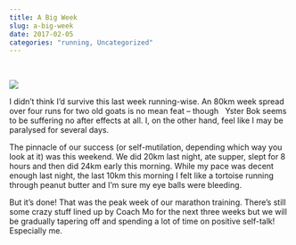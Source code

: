 ```yaml
---
title: A Big Week
slug: a-big-week
date: 2017-02-05
categories: "running, Uncategorized"
---
```


<p> </p>
<p><img src="http://res.cloudinary.com/dy6grlu8z/image/upload/v1558841713/wuljwf9grwvscu2ytvuh.jpg"/></p>
<p>I didn’t think I’d survive this last week running-wise. An 80km week spread over four runs for two old goats is no mean feat – though   Yster Bok seems to be suffering no after effects at all. I, on the other hand, feel like I may be paralysed for several days.</p>
<p>The pinnacle of our success (or self-mutilation, depending which way you look at it) was this weekend. We did 20km last night, ate supper, slept for 8 hours and then did 24km early this morning. While my pace was decent enough last night, the last 10km this morning I felt like a tortoise running through peanut butter and I’m sure my eye balls were bleeding.</p>
<p>But it’s done! That was the peak week of our marathon training. There’s still some crazy stuff lined up by Coach Mo for the next three weeks but we will be gradually tapering off and spending a lot of time on positive self-talk! Especially me.</p>









